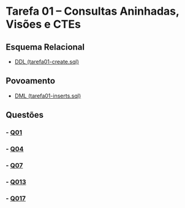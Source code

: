 # Tarefa 01 – Consultas Aninhadas, Visões e CTEs

## Esquema Relacional
- [DDL (tarefa01-create.sql)](tarefa01-create.sql)

## Povoamento
- [DML (tarefa01-inserts.sql)](tarefa01-inserts.sql)

## Questões

### - [Q01](tarefa01-q02.sql)
### - [Q04](tarefa01-q06.sql)
### - [Q07](tarefa01-q10.sql)
### - [Q013](tarefa01-q14.sql)
### - [Q017](tarefa01-q17.sql)
